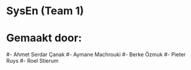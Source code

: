 # SysEn (Team 1)
# 
# Gemaakt door: 
#- Ahmet Serdar Çanak
#- Aymane Machrouki
#- Berke Özmuk
#- Pieter Ruys
#- Roel Stierum
